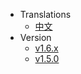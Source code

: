 
* Translations
  * [中文](/)
* Version
  * [v1.6.x](https://ghjayce.github.io/j-weapons/)
  * [v1.5.0](/)